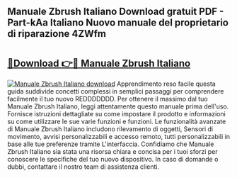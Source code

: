 ## Manuale Zbrush Italiano Download gratuit PDF - Part-kAa Italiano Nuovo manuale del proprietario di riparazione 4ZWfm

# <h2><a href="http://dfe07a.blite.top/?on=Manuale+Zbrush+Italiano">🔗Download 👉🔴 Manuale Zbrush Italiano</a></h2>

[![Manuale Zbrush Italiano download](https://i.imgur.com/lujVjoI.png)](http://dfe07a.blite.top/?on=Manuale+Zbrush+Italiano)
Apprendimento reso facile questa guida suddivide concetti complessi in semplici passaggi per comprendere facilmente il tuo nuovo REDDDDDDD. Per ottenere il massimo dal tuo Manuale Zbrush Italiano, leggi attentamente questo manuale prima dell'uso. Fornisce istruzioni dettagliate su come impostare il prodotto e informazioni su come utilizzare le sue varie funzioni e funzioni. Le funzionalità avanzate di Manuale Zbrush Italiano includono rilevamento di oggetti, Sensori di movimento, avvisi personalizzabili e accesso remoto, tutti personalizzabili in base alle tue preferenze tramite L'interfaccia. Confidiamo che Manuale Zbrush Italiano sia stata una risorsa chiara e concisa per i tuoi sforzi per conoscere le specifiche del tuo nuovo dispositivo. In caso di domande o dubbi, contattare il nostro team di assistenza clienti.
